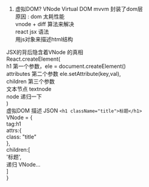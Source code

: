 1. 虚拟DOM? VNode Virtual DOM
    mvvm 封装了dom层<br>
    原因 : dom 太耗性能<br>
    vnode + diff 算法来解决<br>
    react jsx 语法<br>
    用js对象来描述html结构

JSX的背后隐含着VNode 的真相<br>
React.createElement(<br>
    h1 第一个参数，ele = document.createElement()<br>
    attributes 第二个参数 ele.setAttribute(key,val),<br>
    children 第三个参数<br>
        文本节点 textnode<br>
        node 递归一下<br>
)<br>
虚拟DOM 描述 JSON
`<h1 className="title">标题</h1>`<br>
VNode = {                         <br>
    tag:h1               <br>
    attrs:{                 <br>
        class: "title"        <br>
    },                       <br>
    children:[               <br>
        '标题',                <br>
        递归 VNode...            <br>
    ]                         <br>
}<br>